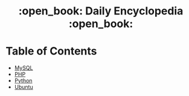 <div align="center">
  <h1>:open_book: Daily Encyclopedia :open_book:</h1>
</div>

# Table of Contents

- [MySQL](./mysql/README.md)
- [PHP](./php/README.md)
- [Python](./python/README.md)
- [Ubuntu](./ubuntu/README.md)
